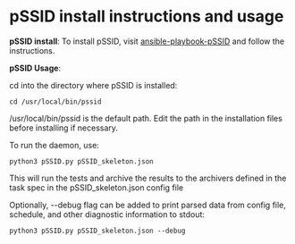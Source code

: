 # pSSID install instructions and usage


**pSSID install**:
To install pSSID, visit [ansible-playbook-pSSID](https://github.com/UMNET-perfSONAR/ansible-playbook-pSSID) and follow the instructions.

**pSSID Usage**:

cd into the directory where pSSID is installed:

```
cd /usr/local/bin/pssid
```
/usr/local/bin/pssid is the default path. Edit the path in the installation files before installing if necessary.

To run the daemon, use:

```
python3 pSSID.py pSSID_skeleton.json
```
This will run the tests and archive the results to the archivers defined in the task spec in the pSSID_skeleton.json config file


Optionally, --debug flag can be added to print parsed data from config file, schedule, and other diagnostic information to stdout:

```
python3 pSSID.py pSSID_skeleton.json --debug
```

